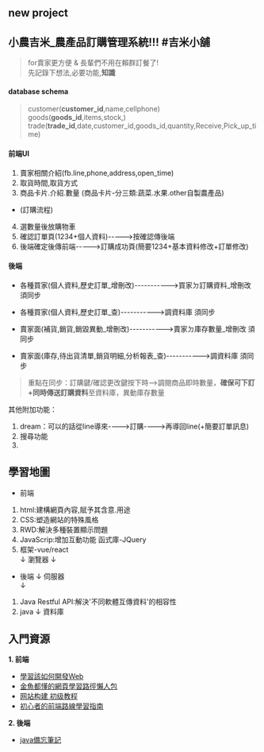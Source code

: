 new project
--
小農吉米_農產品訂購管理系統!!! #吉米小舖
--
>for賣家更方便 & 長輩們不用在賴群訂餐了!  
>先記錄下想法,必要功能,**知識**


#### database schema

>customer(**customer_id**,name,cellphone)  
>goods(**goods_id**,items,stock,)  
>trade(**trade_id**,date,customer_id,goods_id,quantity,Receive,Pick_up_time)  

#### 前端UI

1. 賣家相關介紹(fb.line,phone,address,open_time)
2. 取貨時間,取貨方式
3. 商品卡片.介紹.數量 (商品卡片-分三類:蔬菜.水果.other自製農產品)
  
*  (訂購流程)
  4. 選數量後放購物車
  5. 確認訂單頁(1234+個人資料)----->按確認傳後端
  6. 後端確定後傳前端----->訂購成功頁(簡要1234+基本資料修改+訂單修改)


 #### 後端 
* 各種買家(個人資料,歷史訂單_增刪改)----------->買家ㄉ訂購資料_增刪改 須同步
* 各種買家(個人資料,歷史訂單_查)----------->調資料庫 須同步
  
* 賣家面(補貨,銷貨,銷毀異動_增刪改)----------->賣家ㄉ庫存數量_增刪改 須同步
* 賣家面(庫存,待出貨清單,銷貨明細,分析報表_查)----------->調資料庫 須同步

>重點在同步：訂購鍵/確認更改鍵按下時-->調閱商品即時數量，**確保可下訂+同時傳送訂購資料**至資料庫，異動庫存數量

其他附加功能：

1. dream：可以的話從line導來---->訂購---->再導回line(+簡要訂單訊息)
2. 搜尋功能
3. 



學習地圖
---
* 前端
1. html:建構網頁內容,賦予其含意.用途
2. CSS:塑造網站的特殊風格
3. RWD:解決多種裝置顯示問題
4. JavaScrip:增加互動功能 函式庫-JQuery
5. 框架-vue/react  
↓
瀏覽器
↓
* 後端
↓
伺服器  
↓
1. Java Restful API:解決'不同軟體互傳資料'的相容性
2. java
↓
資料庫


入門資源
---
**1. 前端**
* [學習該如何開發Web](https://developer.mozilla.org/zh-TW/docs/Learn)
* [金魚都懂的網頁學習路徑懶人包](https://ithelp.ithome.com.tw/articles/10228708)
* [网站构建 初级教程](https://www.w3school.com.cn/web/index.asp)
* [初心者的前端路線學習指南](https://medium.com/i-am-mike/%E5%88%9D%E5%BF%83%E8%80%85%E7%9A%84%E5%89%8D%E7%AB%AF%E8%B7%AF%E7%B7%9A%E5%AD%B8%E7%BF%92%E6%8C%87%E5%8D%97-895de088257f)

**2. 後端**

* [java備忘筆記](https://yubin551.gitbook.io/java-note/)